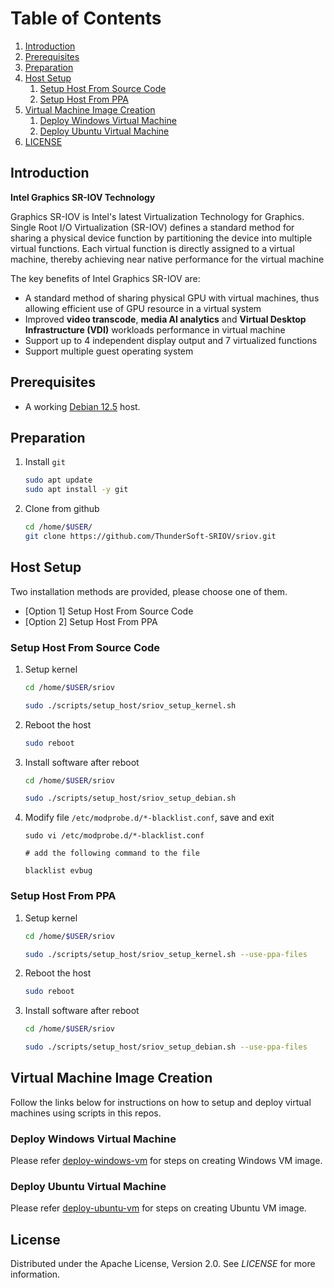<!-- TABLE OF CONTENTS -->
# Table of Contents
1. [Introduction](#introduction)
1. [Prerequisites](#prerequisites)
1. [Preparation](#preparation)
1. [Host Setup](#host-setup)
    1. [Setup Host From Source Code](#setup-host-from-source-code)
    1. [Setup Host From PPA](#setup-host-from-ppa)
1. [Virtual Machine Image Creation](#virtual-machine-image-creation)
    1. [Deploy Windows Virtual Machine](#deploy-windows-virtual-machine)
    1. [Deploy Ubuntu Virtual Machine](#deploy-ubuntu-virtual-machine)
1. [LICENSE](#license)

<!-- INSTRUCTION -->
## Introduction

**Intel Graphics SR-IOV Technology**

Graphics SR-IOV is Intel's latest Virtualization Technology for Graphics. Single Root I/O Virtualization (SR-IOV) defines a standard method for sharing a physical device function by partitioning the device into multiple virtual functions. Each virtual function is directly assigned to a virtual machine, thereby achieving near native performance for the virtual machine

The key benefits of Intel Graphics SR-IOV are:
  * A standard method of sharing physical GPU with virtual machines, thus allowing efficient use of GPU resource in a virtual system
  * Improved **video transcode**, **media AI analytics** and **Virtual Desktop Infrastructure (VDI)** workloads performance in virtual machine
  * Support up to 4 independent display output and 7 virtualized functions
  * Support multiple guest operating system

<!-- PREREQUISITES -->
## Prerequisites

  * A working [Debian 12.5](https://get.debian.org/images/archive/12.5.0/amd64/iso-dvd/debian-12.5.0-amd64-DVD-1.iso) host.

## Preparation

1. Install `git`

    ```sh
    sudo apt update
    sudo apt install -y git
    ```

2. Clone from github

    ```sh
    cd /home/$USER/
    git clone https://github.com/ThunderSoft-SRIOV/sriov.git
    ```

<!-- HOST SETUP -->
## Host Setup

Two installation methods are provided, please choose one of them.

  * [Option 1] Setup Host From Source Code
  * [Option 2] Setup Host From PPA

### Setup Host From Source Code

1. Setup kernel 

    ```sh
    cd /home/$USER/sriov

    sudo ./scripts/setup_host/sriov_setup_kernel.sh
    ```

2. Reboot the host

    ```sh
    sudo reboot
    ```

3. Install software after reboot

    ```sh
    cd /home/$USER/sriov

    sudo ./scripts/setup_host/sriov_setup_debian.sh
    ```
4. Modify file `/etc/modprobe.d/*-blacklist.conf`,  save and exit

    ```shell
    sudo vi /etc/modprobe.d/*-blacklist.conf

    # add the following command to the file

    blacklist evbug
    ```

### Setup Host From PPA

1. Setup kernel

    ```sh
    cd /home/$USER/sriov

    sudo ./scripts/setup_host/sriov_setup_kernel.sh --use-ppa-files
    ```

2. Reboot the host

    ```sh
    sudo reboot
    ```

3. Install software after reboot

    ```sh
    cd /home/$USER/sriov

    sudo ./scripts/setup_host/sriov_setup_debian.sh --use-ppa-files
    ```

<!-- VIRTUAL MACHINE IMAGE CREATION -->
## Virtual Machine Image Creation

Follow the links below for instructions on how to setup and deploy virtual machines using scripts in this repos.

### Deploy Windows Virtual Machine

Please refer [deploy-windows-vm](docs/deploy-windows-vm.md) for steps on creating Windows VM image.

### Deploy Ubuntu Virtual Machine

Please refer [deploy-ubuntu-vm](docs/deploy-ubuntu-vm.md) for steps on creating Ubuntu VM image.

<!-- LICENSE -->
## License

Distributed under the Apache License, Version 2.0. See *LICENSE* for more information.
